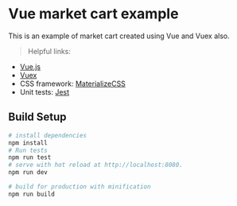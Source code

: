 # Vue market cart example

This is an example of market cart created using Vue and Vuex also.

> Helpful links:

* [Vue.js](https://vuejs.org/)
* [Vuex](https://vuex.vuejs.org/)
* CSS framework: [MaterializeCSS](https://materializecss.com/)
* Unit tests: [Jest](https://jestjs.io/)

## Build Setup

``` bash
# install dependencies
npm install
# Run tests
npm run test
# serve with hot reload at http://localhost:8080.
npm run dev

# build for production with minification
npm run build
```

